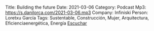 Title: Building the future
Date: 2021-03-06
Category: Podcast
Mp3: https://s.danilorca.com/2021-03-06.mp3
Company: Infiniski
Person: Loretxu García
Tags: Sustentable, Construcción, Mujer, Arquitectura, Eficienciaenergética, Energía
<a href="https://s.danilorca.com/2021-03-06.mp3" type="audio/mpeg">
Escuchar
</a>

